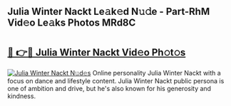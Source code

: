 ## Julia Winter Nackt Le𝚊k𝚎d N𝚞𝚍e - Part-RhM Vid𝚎o Le𝚊ks Photos MRd8C

# <h2><a href="http://fb87swz.evod.top/?m=Julia+Winter+Nackt">🔗 👉🔴 Julia Winter Nackt Vid𝚎o Ph𝚘t𝚘s</a></h2>

[![Julia Winter Nackt N𝚞d𝚎s](https://i.imgur.com/8V9OHl7.gif)](http://fb87swz.evod.top/?m=Julia+Winter+Nackt)
Online personality Julia Winter Nackt with a focus on dance and lifestyle content. Julia Winter Nackt public persona is one of ambition and drive, but he's also known for his generosity and kindness. 
